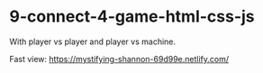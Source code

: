 # 9-connect-4-game-html-css-js

With player vs player and player vs machine.

Fast view: https://mystifying-shannon-69d99e.netlify.com/
